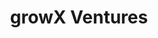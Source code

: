 ---
layout: firm_page
title: "growX Ventures"
id: "growxventures.com"
permalink: "/growxventuresgrowxventures.com/"
website: "https://growxventures.com"
offices: "New Delhi (India)"
investment_stages: "Pre-Seed, Seed, Series A"
portfolio_companies: "Pantherun, Two Point O Capital, Quicklend, Lissun, Bellatrix, Pixxel, Progcap, 4BaseCare, Lightspeed, OneStack, CynLr, Fynd, Wiom, Claro Energy, Locus, Quandl, AdSparx, AEREO, Better Butter, Fortune Pay"
portfolio_link: "https://growx.vc/portfolio/"
investment_markets: "Deep-tech, Fintech, SaaS"
founded_year: "2008"
description: "growX Ventures partners with founders to build a better tomorrow, providing resources and expertise to bring great ideas to life. They focus on early-stage and early-growth investments across B2B and deep-tech domains."
linkedin: "https://www.linkedin.com/company/growx-ventures/"
twitter: ""
instagram: ""
team_page: "https://growx.vc/people/"
investor_type: "Venture Capital, Angel Group"
crunchbase: "https://www.crunchbase.com/organization/growx-venture-management"
pitchbook: "https://pitchbook.com/profiles/investor/84621-07"

# SEO Optimization
meta_title: "growX Ventures - VC Firm - projectstartups.com"
meta_description: "growX Ventures, growX Ventures partners with founders to build a better tomorrow, providing resources and expertise to bring great ideas to life. They focus on early-..."
meta_keywords: "growX Ventures, Deep-tech, Fintech, SaaS, VC firm, venture capital, startup investor, projectstartups.com"
canonical_url: "https://vc.projectstartups.com/growxventuresgrowxventures.com/"
---